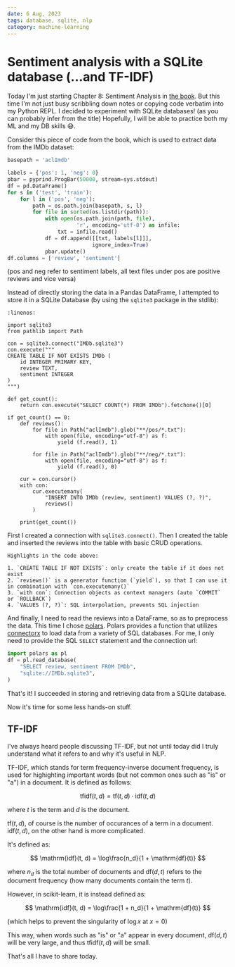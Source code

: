 ```yaml
---
date: 6 Aug, 2023
tags: database, sqlite, nlp
category: machine-learning
---
```


# Sentiment analysis with a SQLite database (...and TF-IDF)

Today I'm just starting Chapter 8: Sentiment Analysis in [the book](https://github.com/rasbt/machine-learning-book).
But this time I'm not just busy scribbling down notes or copying code verbatim into my Python REPL.
I decided to experiment with SQLite databases! (as you can probably infer from the title) Hopefully, I will
be able to practice both my ML and my DB skills 😅.

Consider this piece of code from the book, which is used to extract data from the IMDb dataset:

```python
basepath = 'aclImdb'

labels = {'pos': 1, 'neg': 0}
pbar = pyprind.ProgBar(50000, stream=sys.stdout)
df = pd.DataFrame()
for s in ('test', 'train'):
    for l in ('pos', 'neg'):
        path = os.path.join(basepath, s, l)
        for file in sorted(os.listdir(path)):
            with open(os.path.join(path, file), 
                      'r', encoding='utf-8') as infile:
                txt = infile.read()
            df = df.append([[txt, labels[l]]], 
                           ignore_index=True)
            pbar.update()
df.columns = ['review', 'sentiment']
```

(pos and neg refer to sentiment labels, all text files under pos are positive reviews and vice versa)

Instead of directly storing the data in a Pandas DataFrame, I attempted to store it in a SQLite Database
(by using the `sqlite3` package in the stdlib):

```{code-block} python
:linenos:

import sqlite3
from pathlib import Path

con = sqlite3.connect("IMDb.sqlite3")
con.execute("""
CREATE TABLE IF NOT EXISTS IMDb (
    id INTEGER PRIMARY KEY,
    review TEXT,
    sentiment INTEGER
)
""")

def get_count():
    return con.execute("SELECT COUNT(*) FROM IMDb").fetchone()[0]

if get_count() == 0:
    def reviews():
        for file in Path("aclImdb").glob("**/pos/*.txt"):
            with open(file, encoding="utf-8") as f:
                yield (f.read(), 1)
                
        for file in Path("aclImdb").glob("**/neg/*.txt"):
            with open(file, encoding="utf-8") as f:
                yield (f.read(), 0)
            
    cur = con.cursor()
    with con:
        cur.executemany(
            "INSERT INTO IMDb (review, sentiment) VALUES (?, ?)",
            reviews()
        )
        
    print(get_count())
```

First I created a connection with `sqlite3.connect()`. Then I created the table and inserted the
reviews into the table with basic CRUD operations.

```{note}
Highlights in the code above:

1. `CREATE TABLE IF NOT EXISTS`: only create the table if it does not exist
2. `reviews()` is a generator function (`yield`), so that I can use it in combination with `con.executemany()`
3. `with con`: Connection objects as context managers (auto `COMMIT` or `ROLLBACK`)
4. `VALUES (?, ?)`: SQL interpolation, prevents SQL injection
```

And finally, I need to read the reviews into a DataFrame, so as to preprocess the data. This time I chose [polars](https://www.pola.rs). Polars provides a function that utilizes [connectorx](https://sfu-db.github.io/connector-x/intro.html)
to load data from a variety of SQL databases. For me, I only need to provide the SQL `SELECT` statement and the connection url:

```python
import polars as pl
df = pl.read_database(
    "SELECT review, sentiment FROM IMDb",
    "sqlite://IMDb.sqlite3",
)
```

That's it! I succeeded in storing and retrieving data from a SQLite database.

Now it's time for some less hands-on stuff.

## TF-IDF

I've always heard people discussing TF-IDF, but not until today did I truly understand what it refers to
and why it's useful in NLP.

TF-IDF, which stands for term frequency-inverse document frequency, is used for highighting important words (but not common ones such as "is" or "a") in a document. It is defined as follows:

$$
\mathrm{tfidf}(t, d) = \mathrm{tf}(t, d)\cdot\mathrm{idf}(t, d)
$$

where $t$ is the term and $d$ is the document.

$\mathrm{tf}(t, d)$, of course is the number of occurances of a term in a document. $\mathrm{idf}(t, d)$, on the other hand is more complicated.

It's defined as:

$$
\mathrm{idf}(t, d) = \log\frac{n_d}{1 + \mathrm{df}(t)}
$$

where $n_d$ is the total number of documents and $\mathrm{df}(d, t)$ refers to the document frequency (how many documents contain the term $t$).

However, in scikit-learn, it is instead defined as:

$$
\mathrm{idf}(t, d) = \log\frac{1 + n_d}{1 + \mathrm{df}(t)}
$$

(which helps to prevent the singularity of $\log x$ at $x = 0$)

This way, when words such as "is" or "a" appear in every document, $\mathrm{df}(d,t)$ will be very large, and thus
$\mathrm{tfidf}(t, d)$ will be small.

That's all I have to share today.

<script src="https://giscus.app/client.js"
        data-repo="acciochris/acciochris.github.io"
        data-repo-id="R_kgDOKDyTVg"
        data-category="Announcements"
        data-category-id="DIC_kwDOKDyTVs4CYZPy"
        data-mapping="pathname"
        data-strict="0"
        data-reactions-enabled="1"
        data-emit-metadata="0"
        data-input-position="top"
        data-theme="preferred_color_scheme"
        data-lang="en"
        data-loading="lazy"
        crossorigin="anonymous"
        async>
</script>
